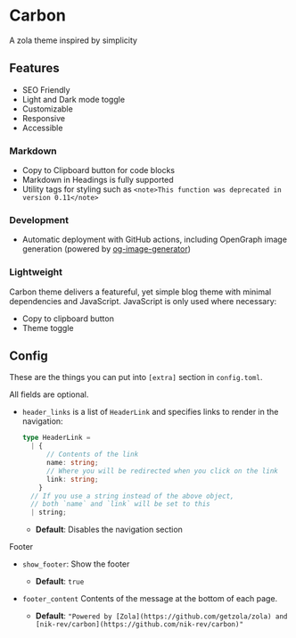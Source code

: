 # Carbon

A zola theme inspired by simplicity

## Features

- SEO Friendly
- Light and Dark mode toggle
- Customizable
- Responsive
- Accessible

### Markdown

- Copy to Clipboard button for code blocks
- Markdown in Headings is fully supported
- Utility tags for styling such as `<note>This function was deprecated in version 0.11</note>`

### Development

- Automatic deployment with GitHub actions, including OpenGraph image generation (powered by [og-image-generator](git@github.com:nik-rev/og-image-generator.git))

### Lightweight

Carbon theme delivers a featureful, yet simple blog theme with minimal dependencies and JavaScript. JavaScript is only used where necessary:

- Copy to clipboard button
- Theme toggle

## Config

These are the things you can put into `[extra]` section in `config.toml`.

All fields are optional.

- `header_links` is a list of `HeaderLink` and specifies links to render in the navigation:

  ```ts
  type HeaderLink =
    | {
        // Contents of the link
        name: string;
        // Where you will be redirected when you click on the link
        link: string;
      }
    // If you use a string instead of the above object,
    // both `name` and `link` will be set to this
    | string;
  ```

  - **Default**: Disables the navigation section

Footer

- `show_footer`: Show the footer

  - **Default**: `true`

- `footer_content` Contents of the message at the bottom of each page.

  - **Default**: `"Powered by [Zola](https://github.com/getzola/zola) and [nik-rev/carbon](https://github.com/nik-rev/carbon)"`
